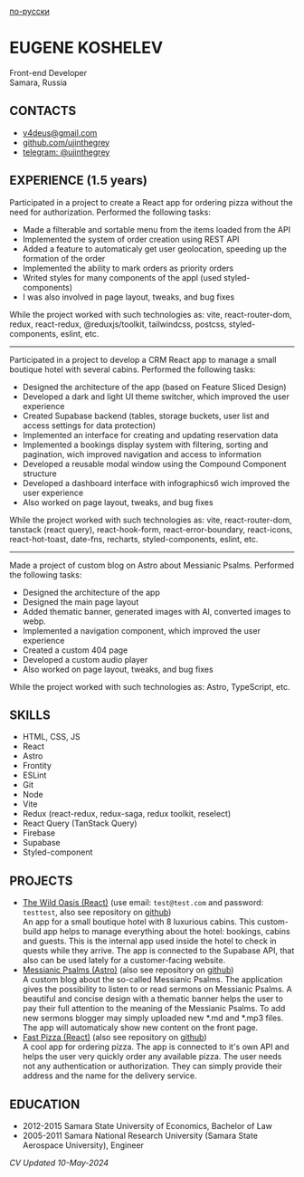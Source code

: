 [по-русски](https://github.com/ujinthegrey/curriculum-vitae/blob/main/rus.md)
# EUGENE KOSHELEV
Front-end Developer\
Samara, Russia

## CONTACTS
- v4deus@gmail.com
- [github.com/ujinthegrey](https://github.com/ujinthegrey)
- [telegram: @ujinthegrey](https://t.me/ujinthegrey)

## EXPERIENCE (1.5 years)

Participated in a project to create a React app for ordering pizza without the need for authorization. Performed the following tasks:
- Made a filterable and sortable menu from the items loaded from the API
- Implemented the system of order creation using REST API
- Added a feature to automaticaly get user geolocation, speeding up the formation of the order
- Implemented the ability to mark orders as priority orders
- Writed styles for many components of the appl (used styled-components)
- I was also involved in page layout, tweaks, and bug fixes

While the project worked with such technologies as: vite, react-router-dom, redux, react-redux, @reduxjs/toolkit, tailwindcss, postcss, styled-components, eslint, etc.

---

Participated in a project to develop a CRM React app to manage a small boutique hotel with several cabins. Performed the following tasks:
- Designed the architecture of the app (based on Feature Sliced Design)
- Developed a dark and light UI theme switcher, which improved the user experience
- Created Supabase backend (tables, storage buckets, user list and access settings for data protection)
- Implemented an interface for creating and updating reservation data
- Implemented a bookings display system with filtering, sorting and pagination, wich improved navigation and access to information
- Developed a reusable modal window using the Compound Component structure
- Developed a dashboard interface with infographicsб wich improved the user experience
- Also worked on page layout, tweaks, and bug fixes

While the project worked with such technologies as: vite, react-router-dom, tanstack (react query), react-hook-form, react-error-boundary, react-icons, react-hot-toast, date-fns, recharts, styled-components, eslint, etc.

---

Made a project of custom blog on Astro about Messianic Psalms. Performed the following tasks:
- Designed the architecture of the app
- Designed the main page layout
- Added thematic banner, generated images with AI, converted images to webp.
- Implemented a navigation component, which improved the user experience
- Created a custom 404 page
- Developed a custom audio player
- Also worked on page layout, tweaks, and bug fixes

While the project worked with such technologies as: Astro, TypeScript, etc.

## SKILLS
- HTML, CSS, JS
- React
- Astro
- Frontity
- ESLint
- Git
- Node
- Vite
- Redux (react-redux, redux-saga, redux toolkit, reselect)
- React Query (TanStack Query)
- Firebase
- Supabase
- Styled-component

## PROJECTS
- [The Wild Oasis (React)](https://koshelev-wild-oasis.netlify.app) (use email: `test@test.com` and password: `testtest`, also see repository on [github](https://github.com/ujinthegrey/the-wild-oasis))\
An app for a small boutique hotel with 8 luxurious cabins. This custom-build app helps to manage everything about the hotel: bookings, cabins and guests. This is the internal app used inside the hotel to check in quests while they arrive. The app is connected to the Supabase API, that also can be used lately for a customer-facing website.
- [Messianic Psalms (Astro)](https://messianic-psalms.netlify.app) (also see repository on [github](https://github.com/ujinthegrey/messianic-psalms-astro))\
A custom blog about the so-called Messianic Psalms. The application gives the possibility to listen to or read sermons on Messianic Psalms. A beautiful and concise design with a thematic banner helps the user to pay their full attention to the meaning of the Messianic Psalms. To add new sermons blogger may simply uploaded new *.md and *.mp3 files. The app will automaticaly show new content on the front page.
- [Fast Pizza (React)](https://koshelev-react-pizza.netlify.app) (also see repository on [github](https://github.com/ujinthegrey/fast-react-pizza))\
A cool app for ordering pizza. The app is connected to it&#39;s own API and helps the user very quickly order any available pizza. The user needs not any authentication or authorization. They can simply provide their address and the name for the delivery service.

## EDUCATION
- 2012-2015 Samara State University of Economics, Bachelor of Law
- 2005-2011 Samara National Research University (Samara State Aerospace University), Engineer

*CV Updated 10-May-2024*

